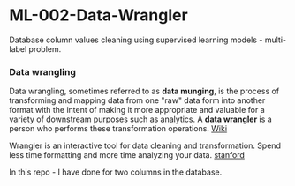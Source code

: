 # ML-002-Data-Wrangler
Database column values cleaning using supervised learning models - multi-label problem.


### Data wrangling
Data wrangling, sometimes referred to as **data munging**, is the process of transforming and mapping data from one "raw" data form into another format with the intent of making it more appropriate and valuable for a variety of downstream purposes such as analytics. A **data wrangler** is a person who performs these transformation operations. [Wiki](https://en.wikipedia.org/wiki/Data_wrangling)

Wrangler is an interactive tool for data cleaning and transformation.
Spend less time formatting and more time analyzing your data. [stanford](http://vis.stanford.edu/wrangler/)

In this repo - I have done for two columns in the database. 

